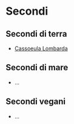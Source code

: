 # Secondi

## Secondi di terra
- [Cassoeula Lombarda](secondi/cassoeula-lombarda.md)

## Secondi di mare
- ...

## Secondi vegani
- ...